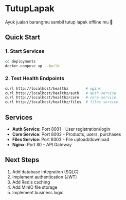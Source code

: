 # TutupLapak

Ayuk jualan barangmu sambil tutup lapak offline mu 🤩

## Quick Start

### 1. Start Services
```bash
cd deployments
docker-compose up --build
```

### 2. Test Health Endpoints
```bash
curl http://localhost/healthz        # nginx
curl http://localhost/healthz/auth   # auth service
curl http://localhost/healthz/core   # core service  
curl http://localhost/healthz/files  # files service
```

## Services

- **Auth Service**: Port 8001 - User registration/login
- **Core Service**: Port 8002 - Products, users, purchases  
- **Files Service**: Port 8003 - File upload/download
- **Nginx**: Port 80 - API Gateway

## Next Steps

1. Add database integration (SQLC)
2. Implement authentication (JWT)
3. Add Redis caching
4. Add MinIO file storage
5. Implement business logic